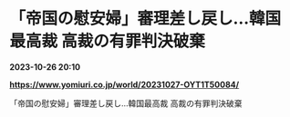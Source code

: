 # 「帝国の慰安婦」審理差し戻し…韓国最高裁 高裁の有罪判決破棄

**2023-10-26 20:10**

**https://www.yomiuri.co.jp/world/20231027-OYT1T50084/**

「帝国の慰安婦」審理差し戻し…韓国最高裁 高裁の有罪判決破棄